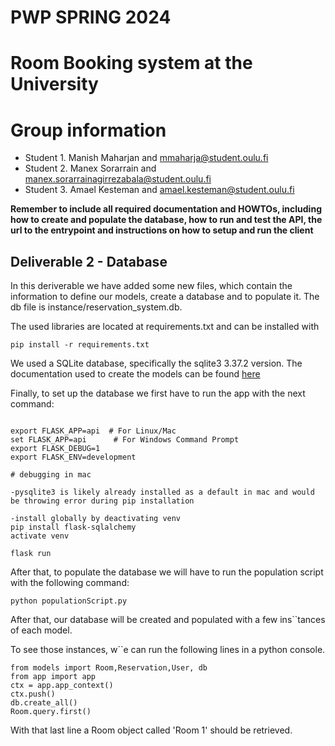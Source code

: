 # PWP SPRING 2024

# Room Booking system at the University

# Group information

- Student 1. Manish Maharjan and mmaharja@student.oulu.fi
- Student 2. Manex Sorarrain and manex.sorarrainagirrezabala@student.oulu.fi
- Student 3. Amael Kesteman and amael.kesteman@student.oulu.fi

**Remember to include all required documentation and HOWTOs, including how to create and populate the database, how to run and test the API, the url to the entrypoint and instructions on how to setup and run the client**

## Deliverable 2 - Database

In this deriverable we have added some new files, which contain the information to define our models, create a database and to populate it. The db file is instance/reservation_system.db.

The used libraries are located at requirements.txt and can be installed with

```
pip install -r requirements.txt
```

We used a SQLite database, specifically the sqlite3 3.37.2 version. The documentation used to create the models can be found [here](https://flask-sqlalchemy.palletsprojects.com/en/3.1.x/)

Finally, to set up the database we first have to run the app with the next command:

```

export FLASK_APP=api  # For Linux/Mac
set FLASK_APP=api      # For Windows Command Prompt
export FLASK_DEBUG=1
export FLASK_ENV=development

# debugging in mac

-pysqlite3 is likely already installed as a default in mac and would be throwing error during pip installation

-install globally by deactivating venv
pip install flask-sqlalchemy
activate venv

flask run
```

After that, to populate the database we will have to run the population script with the following command:

```
python populationScript.py
```

After that, our database will be created and populated with a few ins``tances of each model.

To see those instances, w``e can run the following lines in a python console.

```
from models import Room,Reservation,User, db
from app import app
ctx = app.app_context()
ctx.push()
db.create_all()
Room.query.first()
```

With that last line a Room object called 'Room 1' should be retrieved.
